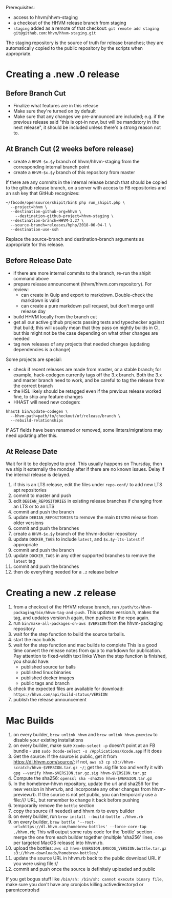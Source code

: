 Prerequisites:
- access to hhvm/hhvm-staging
- a checkout of the HHVM release branch from staging
- `staging` added as a remote of that checkout:
  `git remote add staging git@github.com:hhvm/hhvm-staging.git`

The staging repository is the source of truth for release branches; they are
automatically copied to the public repository by the scripts when appropriate.

Creating a .new .0 release
==========================

Before Branch Cut
-----------------

- Finalize what features are in this release
- Make sure they're turned on by default
- Make sure that any changes we pre-announced are included; e.g. if the previous
  release said "this is opt-in now, but will be mandatory in the next release",
  it should be included unless there's a strong reason not to.

At Branch Cut (2 weeks before release)
--------------------------------------

- create a `HHVM-$x.$y` branch of hhvm/hhvm-staging from the corresponding internal branch point
- create a `HHVM-$x.$y` branch of this repository from master

If there are any commits in the internal release branch that should be copied to
the github release branch, on a server with access to FB repositories and an ssh
key that GitHub recognizes:

```
~/fbcode/opensource/shipit/bin$ php run_shipit.php \
  --project=hhvm \
  --destination-github-org=hhvm \
	--destination-github-project=hhvm-staging \
  --destination-branch=HHVM-3.27 \
  --source-branch=releases/hphp/2018-06-04-l \
  --destination-use-ssh
```

Replace the source-branch and destination-branch arguments as appropriate for
this release.


Before Release Date
-------------------

- if there are more internal commits to the branch, re-run the shipit command
  above
- prepare release announcement (hhvm/hhvm.com repository). For review:
  - can create in Quip and export to markdown. Double-check the markdown is valid
  - can create a pure markdown pull request, but don't merge until release day
- build HHVM locally from the branch cut
- get all our active github projects passing tests and typechecker against that
  build; this will usually mean that they pass on nightly builds in CI, but this
  might not be the case depending on what other changes are needed
- tag new releases of any projects that needed changes (updating dependencies
  is a change)

Some projects are special:
- check if recent releases are made from master, or a stable branch; for example,
  hack-codegen currently tags off the 3.x branch. Both the 3.x and master branch
  need to work, and be careful to tag the release from the correct branch
- the HSL likely should be retagged even if the previous release worked fine, to
  ship any feature changes
- HHAST will need new codegen:

```
hhast$ bin/update-codegen \
  --hhvm-path=path/to/checkout/of/release/branch \
  --rebuild-relationships
```

If AST fields have been renamed or removed, some linters/migrations may need
updating after this.

At Release Date
---------------

Wait for it to be deployed to prod. This usually happens on Thursday, then we
ship it externally the monday after if there are no known issues. Delay if
the internal release is delayed.

1. if this is an LTS release, edit the files under `repo-conf/` to add new LTS apt repositories
1. commit to master and push
1. edit `DEBIAN_REPOSITORIES` in existing release branches if changing from an LTS or to an LTS
1. commit and push the branch
1. update `DEBIAN_REPOSITORIES` to remove the main `DISTRO` release from older versions
1. commit and push the branches
1. create a `HHVM-$x.$y` branch of the hhvm-docker repository
1. update `DOCKER_TAGS` to include `latest`, and `$x.$y-lts-latest` if appropriate
1. commit and push the branch
1. update `DOCKER_TAGS` in any other supported branches to remove the `latest` tag
1. commit and push the branches
1. then do everything needed for a `.z` release below


Creating a new .z release
=========================

1. from a checkout of the HHVM release branch, run
  `/path/to/hhvm-packaging/bin/hhvm-tag-and-push`. This updates version.h, makes the tag, and updates
  version.h again, then pushes to the repo again.
1. run `bin/make-all-packages-on-aws $VERSION` from the hhvm-packaging repository
1. wait for the step function to build the source tarballs.
1. start the mac builds
1. wait for the step function and mac builds to complete
    This is a good time convert the release notes from quip to markdown for publication. Pay attention to fixed-width text links
    When the step function is finished, you should have:
      - published source tar balls
      - published linux binaries
      - published docker images
      - public tags and branch
1. check the expected files are available for download:
   `https://hhvm.com/api/build-status/VERSION`
1. publish the release announcement


Mac Builds
========

1. on every builder, `brew unlink hhvm` and `brew unlink hhvm-pmeview` to disable your existing installations
2. on every builder, make sure `Xcode-select -p` doesn't point at an FB bundle - use `sudo Xcode-select -s /Applications/Xcode.app` if it does
3. Get the source:
  If the source is public, get it from https://dl.hhvm.com/source/; if not, `aws s3 cp s3://hhvm-scratch/hhvm-$VERSION.tar.gz ~/`; get the .sig file too and verify it with `gpg --verify hhvm-$VERSION.tar.gz.sig hhvm-$VERSION.tar.gz`
4. Compute the sha256: `openssl sha -sha256 hhvm-$VERSION.tar.gz`
5. In the homebrew-hhvm repository, update the url and sha256 for the new version in hhvm.rb, and incorporate any other changes from hhvm-preview.rb. If the source is not yet public, you can temporarily use a file:/// URL, but remember to change it back before pushing
6. temporarily remove the `bottle` section
7. copy the source (if needed) and hhvm.rb to every builder
8. on every builder, run `brew install --build-bottle ./hhvm.rb`
9. on every builder, `brew bottle '--root-url=https://dl.hhvm.com/homebrew-bottles' --force-core-tap ./hhvm.rb`; This will output some ruby code for the 'bottle' section - merge the one from each builder together (multiple 'sha256' lines, one per targeted MacOS release) into hhvm.rb.
10. upload the bottles: `aws s3 hhvm-$VERSION.$MACOS_VERSION.bottle.tar.gz s3://hhvm-downloads/homebrew-bottles/`
11. update the source URL in hhvm.rb back to the public download URL if you were using file://
12. commit and push once the source is definitely uploaded and public

If you get bogus stuff like `/bin/sh: /bin/sh: cannot execute binary file`, make sure you don't have any cronjobs killing activedirectoryd or parentcontrolsd
